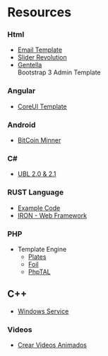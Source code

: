 # Resources

### Html
- [Email Template](https://github.com/kowalskidev/email-template)
- [Slider Revolution](https://github.com/marsanla/SliderRevolution)
- [Gentella](https://github.com/puikinsh/gentelella)  
  Bootstrap 3 Admin Template

### Angular
- [CoreUI Template](https://github.com/mrholek/CoreUI-Angular)

### Android
- [BitCoin Minner](https://github.com/bluemurder/bminer)

### C#
- [UBL 2.0 & 2.1](https://github.com/UblSharp/UblSharp)

### RUST Language
- [Example Code](https://rustbyexample.com/)
- [IRON - Web Framework](https://github.com/iron/iron)

### PHP
+ Template Engine
  - [Plates](https://github.com/thephpleague/plates)
  - [Foil](https://github.com/FoilPHP/Foil)
  - [PhpTAL](https://github.com/phptal/PHPTAL)

## C++
- [Windows Service](https://github.com/harikvpy/winservice)

### Videos
- [Crear Videos Animados](http://bienpensado.com/12-herramientas-para-crear-videos-animados/)
